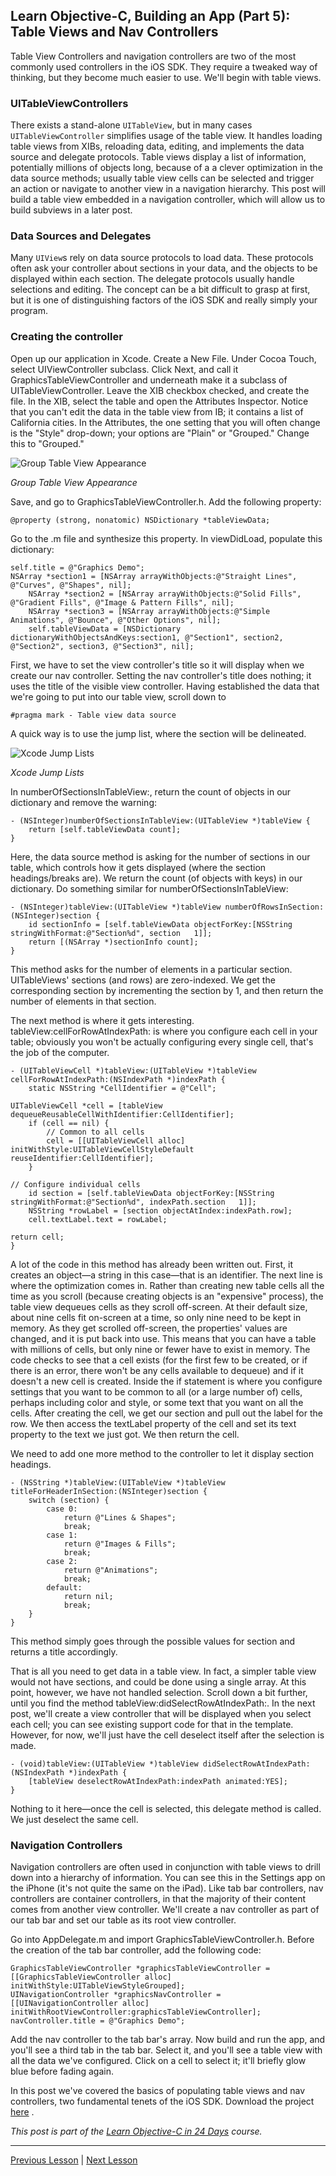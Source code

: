 ## Learn Objective-C, Building an App (Part 5): Table Views and Nav Controllers 

Table View Controllers and navigation controllers are two of the most commonly used controllers in the iOS SDK. They require a tweaked way of thinking, but they become much easier to use. We'll begin with table views. 

### UITableViewControllers 

There exists a stand-alone `UITableView`, but in many cases `UITableViewController` simplifies usage of the table view. It handles loading table views from XIBs, reloading data, editing, and implements the data source and delegate protocols. Table views display a list of information, potentially millions of objects long, because of a a clever optimization in the data source methods; usually table view cells can be selected and trigger an action or navigate to another view in a navigation hierarchy. This post will build a table view embedded in a navigation controller, which will allow us to build subviews in a later post. 

### Data Sources and Delegates 

Many `UIView`s rely on data source protocols to load data. These protocols often ask your controller about sections in your data, and the objects to be displayed within each section. The delegate protocols usually handle selections and editing. The concept can be a bit difficult to grasp at first, but it is one of distinguishing factors of the iOS SDK and really simply your program. 

### Creating the controller 

Open up our application in Xcode. Create a New File. Under Cocoa Touch, select UIViewController subclass. Click Next, and call it GraphicsTableViewController and underneath make it a subclass of UITableViewController. Leave the XIB checkbox checked, and create the file. In the XIB, select the table and open the Attributes Inspector. Notice that you can't edit the data in the table view from IB; it contains a list of California cities. In the Attributes, the one setting that you will often change is the "Style" drop-down; your options are "Plain" or "Grouped." Change this to "Grouped." 

![Group Table View Appearance](../image_resources/xcode-group-table-view-apperance.png)

*Group Table View Appearance*

Save, and go to GraphicsTableViewController.h. Add the following property: 
    
```objc
@property (strong, nonatomic) NSDictionary *tableViewData;
```

Go to the .m file and synthesize this property. In viewDidLoad, populate this dictionary: 
    
```objc
self.title = @"Graphics Demo";
NSArray *section1 = [NSArray arrayWithObjects:@"Straight Lines", @"Curves", @"Shapes", nil];
    NSArray *section2 = [NSArray arrayWithObjects:@"Solid Fills", @"Gradient Fills", @"Image & Pattern Fills", nil];
    NSArray *section3 = [NSArray arrayWithObjects:@"Simple Animations", @"Bounce", @"Other Options", nil];
    self.tableViewData = [NSDictionary dictionaryWithObjectsAndKeys:section1, @"Section1", section2, @"Section2", section3, @"Section3", nil];
```

First, we have to set the view controller's title so it will display when we create our nav controller. Setting the nav controller's title does nothing; it uses the title of the visible view controller. Having established the data that we're going to put into our table view, scroll down to 
    
```objc
#pragma mark - Table view data source
```

A quick way is to use the jump list, where the section will be delineated. 

![Xcode Jump Lists](../image_resources/xcode-jump-lists.png)

*Xcode Jump Lists*

In numberOfSectionsInTableView:, return the count of objects in our dictionary and remove the warning: 
    
```objc
- (NSInteger)numberOfSectionsInTableView:(UITableView *)tableView {
    return [self.tableViewData count];
}
```

Here, the data source method is asking for the number of sections in our table, which controls how it gets displayed (where the section headings/breaks are). We return the count (of objects with keys) in our dictionary. Do something similar for numberOfSectionsInTableView: 
    
```objc
- (NSInteger)tableView:(UITableView *)tableView numberOfRowsInSection:(NSInteger)section {
    id sectionInfo = [self.tableViewData objectForKey:[NSString stringWithFormat:@"Section%d", section   1]];
    return [(NSArray *)sectionInfo count];
}
```

This method asks for the number of elements in a particular section. UITableViews' sections (and rows) are zero-indexed. We get the corresponding section by incrementing the section by 1, and then return the number of elements in that section. 

The next method is where it gets interesting. tableView:cellForRowAtIndexPath: is where you configure each cell in your table; obviously you won't be actually configuring every single cell, that's the job of the computer. 
    
```objc
- (UITableViewCell *)tableView:(UITableView *)tableView cellForRowAtIndexPath:(NSIndexPath *)indexPath {
    static NSString *CellIdentifier = @"Cell";

UITableViewCell *cell = [tableView dequeueReusableCellWithIdentifier:CellIdentifier];
    if (cell == nil) {
        // Common to all cells
        cell = [[UITableViewCell alloc] initWithStyle:UITableViewCellStyleDefault reuseIdentifier:CellIdentifier];
    }

// Configure individual cells
    id section = [self.tableViewData objectForKey:[NSString stringWithFormat:@"Section%d", indexPath.section   1]];
    NSString *rowLabel = [section objectAtIndex:indexPath.row];
    cell.textLabel.text = rowLabel;

return cell;
}
```

A lot of the code in this method has already been written out. First, it creates an object—a string in this case—that is an identifier. The next line is where the optimization comes in. Rather than creating new table cells all the time as you scroll (because creating objects is an "expensive" process), the table view dequeues cells as they scroll off-screen. At their default size, about nine cells fit on-screen at a time, so only nine need to be kept in memory. As they get scrolled off-screen, the properties' values are changed, and it is put back into use. This means that you can have a table with millions of cells, but only nine or fewer have to exist in memory. The code checks to see that a cell exists (for the first few to be created, or if there is an error, there won't be any cells available to dequeue) and if it doesn't a new cell is created. Inside the if statement is where you configure settings that you want to be common to all (or a large number of) cells, perhaps including color and style, or some text that you want on all the cells. After creating the cell, we get our section and pull out the label for the row. We then access the textLabel property of the cell and set its text property to the text we just got. We then return the cell. 

We need to add one more method to the controller to let it display section headings. 
    
```objc
- (NSString *)tableView:(UITableView *)tableView titleForHeaderInSection:(NSInteger)section {
    switch (section) {
        case 0:
            return @"Lines & Shapes";
            break;
        case 1:
            return @"Images & Fills";
            break;
        case 2:
            return @"Animations";
            break;
        default:
            return nil;
            break;
    }
}
```

This method simply goes through the possible values for section and returns a title accordingly. 

That is all you need to get data in a table view. In fact, a simpler table view would not have sections, and could be done using a single array. At this point, however, we have not handled selection. Scroll down a bit further, until you find the method tableView:didSelectRowAtIndexPath:. In the next post, we'll create a view controller that will be displayed when you select each cell; you can see existing support code for that in the template. However, for now, we'll just have the cell deselect itself after the selection is made. 
    
```objc
- (void)tableView:(UITableView *)tableView didSelectRowAtIndexPath:(NSIndexPath *)indexPath {
    [tableView deselectRowAtIndexPath:indexPath animated:YES];
}
```

Nothing to it here—once the cell is selected, this delegate method is called. We just deselect the same cell. 

### Navigation Controllers 

Navigation controllers are often used in conjunction with table views to drill down into a hierarchy of information. You can see this in the Settings app on the iPhone (it's not quite the same on the iPad). Like tab bar controllers, nav controllers are container controllers, in that the majority of their content comes from another view controller. We'll create a nav controller as part of our tab bar and set our table as its root view controller. 

Go into AppDelegate.m and import GraphicsTableViewController.h. Before the creation of the tab bar controller, add the following code: 
    
```objc
GraphicsTableViewController *graphicsTableViewController = [[GraphicsTableViewController alloc] initWithStyle:UITableViewStyleGrouped];
UINavigationController *graphicsNavController = [[UINavigationController alloc] initWithRootViewController:graphicsTableViewController];
navController.title = @"Graphics Demo";
```

Add the nav controller to the tab bar's array. Now build and run the app, and you'll see a third tab in the tab bar. Select it, and you'll see a table view with all the data we've configured. Click on a cell to select it; it'll briefly glow blue before fading again. 

In this post we've covered the basics of populating table views and nav controllers, two fundamental tenets of the iOS SDK. Download the project [here](../Building%20an%20App%20Part%206%20-%20Navigation%20Controllers%20and%20Stacks) . 

*This post is part of the [Learn Objective-C in 24 Days](38.md) course.*

---

[Previous Lesson](93.md) | [Next Lesson](95.md)
